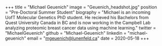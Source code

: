 +++
title = "Michael Geuenich"
image = "Geuenich_headshot.jpg"
position = "Pre-Doctoral Summer Student"
biography = "Michael is an incoming UofT Molecular Genetics PhD student. He recieved his Bachelors from Quest University Canada in BC and is now working in the Campbell Lab analyzing proteomic breast cancer data using machine learning."
twitter = "MichaelGeuenich"
github = "Michael-Geuenich"
linkedin = "michael-geuenich"
email = "mgeuenich@lunenfeld.ca"
date = 2020-05-18
+++